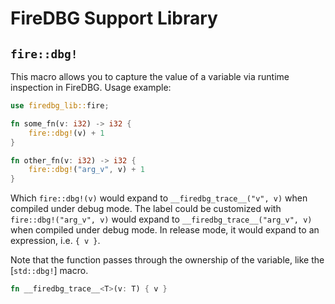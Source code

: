 # FireDBG Support Library

## `fire::dbg!`

This macro allows you to capture the value of a variable via runtime inspection in FireDBG.
Usage example:

```rust
use firedbg_lib::fire;

fn some_fn(v: i32) -> i32 {
    fire::dbg!(v) + 1
}

fn other_fn(v: i32) -> i32 {
    fire::dbg!("arg_v", v) + 1
}
```

Which `fire::dbg!(v)` would expand to `__firedbg_trace__("v", v)` when compiled under debug mode.
The label could be customized with `fire::dbg!("arg_v", v)` would expand to `__firedbg_trace__("arg_v", v)` when compiled under debug mode.
In release mode, it would expand to an expression, i.e. `{ v }`.

Note that the function passes through the ownership of the variable, like the [`std::dbg!`] macro.

```rust
fn __firedbg_trace__<T>(v: T) { v }
```
